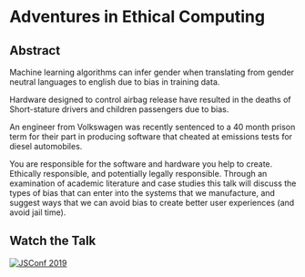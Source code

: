 # Adventures in Ethical Computing

## Abstract

Machine learning algorithms can infer gender when translating from gender neutral languages to english due to bias in training data.

Hardware designed to control airbag release have resulted in the deaths of Short-stature drivers and children passengers due to bias.

An engineer from Volkswagen was recently sentenced to a 40 month prison term for their part in producing software that cheated at emissions tests for diesel automobiles.

You are responsible for the software and hardware you help to create. Ethically responsible, and potentially legally responsible. Through an examination of academic literature and case studies this talk will discuss the types of bias that can enter into the systems that we manufacture, and suggest ways that we can avoid bias to create better user experiences (and avoid jail time).

## Watch the Talk

[![JSConf 2019](https://img.youtube.com/vi/wGIRqPvtJ1E/0.jpg)](https://www.youtube.com/watch?v=wGIRqPvtJ1E)


